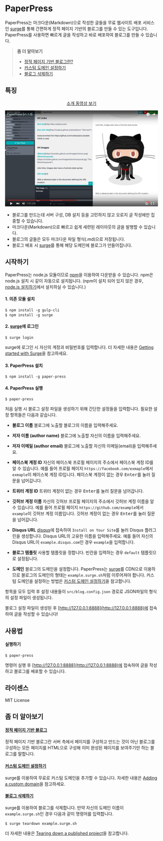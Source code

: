 # PaperPress
PaperPress는 마크다운(Markdown)으로 작성한 글들을 무료 웹사이트 배포 서비스인 [surge](https://surge.sh/)를 통해 간편하게 정적 페이지 기반의 블로그를 만들 수 있는 도구입니다. PaperPress를 사용하면 빠르게 글을 작성하고 바로 배포하여 블로그를 만들 수 있습니다.


> **좀 더 알아보기**
> * <a id="paper-press-sel-1" href="#paper-press-help-1">정적 페이지 기반 블로그란?</a>
> * <a id="paper-press-sel-2" href="#paper-press-help-2">커스텀 도메인 설정하기</a>
> * <a id="paper-press-sel-3" href="#paper-press-help-3">블로그 삭제하기</a>

## 특징

<p align="center"><a href="https://youtu.be/2IUwsdlw0to">소개 동영상 보기</a></p>


[![img](https://github.com/seokju-na/paper-press/blob/master/docs/imgs/Video-thumbnail-v1.1.0.png)](https://youtu.be/2IUwsdlw0to)



* 블로그를 만드는데 서버 구성, DB 설치 등을 고민하지 않고 오로지 글 작성에만 집중할 수 있습니다.
* 마크다운(Markdown)으로 빠르고 쉽게 세련된 레이아웃의 글을 발행할 수 있습니다.
* 블로그의 글들은 모두 마크다운 파일 형식(.md)으로 저장됩니다.
* 블로그 배포 시 [surge](https://surge.sh)를 통해 해당 도메인에 블로그가 만들어집니다.


## 시작하기

PaperPress는 node.js 모듈이므로 [npm](https://www.npmjs.com/)을 이용하여 다운받을 수 있습니다. npm은 node.js 설치 시 같이 자동으로 설치됩니다. (npm이 설치 되어 있지 않은 경우, [node.js 설치하기](https://nodejs.org/ko/)에서 설치하실 수 있습니다.)


#### 1. 의존 모듈 설치

```shell
$ npm install -g gulp-cli
$ npm install -g surge
```

#### 2. [surge](https://surge.sh)에 로그인

```shell
$ surge login
```

surge에 로그인 시 자신의 계정과 비밀번호를 입력합니다. 더 자세한 내용은 [Getting started with Surge](https://surge.sh/help/getting-started-with-surge)을 참고하세요.


#### 3. PaperPress 설치

```shell
$ npm install -g paper-press
```

#### 4. PaperPress 실행

```shell
$ paper-press
```


처음 실행 시 블로그 설정 파일을 생성하기 위해 간단한 설정들을 입력합니다. 필요한 설정 항목들은 다음과 같습니다.


* **블로그 이름**
블로그에 노출할 블로그의 이름을 입력해주세요.

* **저자 이름 (author name)**
블로그에 노출할 자신의 이름을 입력해주세요.

* **저자 이메일 (author email)**
블로그에 노출할 자신의 이메일(email)을 입력해주세요.

* **페이스북 계정 ID**
자신의 페이스북 프로필 페이지의 주소에서 페이스북 계정 ID를 알 수 있습니다. 예를 들어 프로필 페이지 ``https://facebook.com/exmaple``에서 ``exmaple``이 페이스북 계정 ID입니다.
페이스북 계정이 없는 경우 <kbd>Enter</kbd>를 눌러 질문을 넘어갑니다.

* **트위터 계정 ID**
트위터 계정이 없는 경우 <kbd>Enter</kbd>를 눌러 질문을 넘어갑니다.

* **깃허브 계정 이름**
자신의 깃허브 프로필 페이지의 주소에서 깃허브 계정 이름을 알 수 있습니다. 예를 들어 프로필 페이지 ``https://github.com/example``에서 ``example``이 깃허브 계정 이름입니다.
깃허브 계정이 없는 경우 <kbd>Enter</kbd>를 눌러 질문을 넘어갑니다.

* **Disqus URL**
[disqus](https://publishers.disqus.com/)에 접속하여 ``Install on Your Site``를 눌러 Disqus 플러그린을 생성합니다. Disqus URL의 고유한 이름을 입력해주세요. 예를 들어 자신의 Disqus URL이 ``example.disqus.com``인 경우 ``example``을 입력합니다.

* **블로그 템플릿**
사용할 템플릿을 정합니다. 빈칸을 입력하는 경우 ``default`` 템플릿으로 설정됩니다.

* **도메인**
블로그의 도메인을 설정합니다. PaperPress는 [surge](https://surge.sh)를 CDN으로 이용하므로 블로그의 도메인의 형태는 ``example.surge.sh``처럼 이루어져야 합니다. 커스텀 도메인을 설정하는 방법은 <a href="#paper-press-help-2">커스텀 도메인 설정하기</a>을 참고합니다.


항목을 모두 입력 후 설정 내용들이 ``src/blog.config.json`` 경로로 JSON파일의 형식의 설정 파일이 생성됩니다.

블로그 설정 파일이 생성된 후 [http://127.0.0.1:8888](http://127.0.0.1:8888)에 접속하여 글을 작성할 수 있습니다!


## 사용법

#### 실행하기

```shell
$ paper-press
```

명령어 실행 후 [http://127.0.0.1:8888](http://127.0.0.1:8888)에 접속하여 글을 작성하고 블로그를 배포할 수 있습니다.


## 라이센스

MIT License



## 좀 더 알아보기

#### <a id="paper-press-help-1" href="#paper-press-sel-1">정적 페이지 기반 블로그</a>

정적 페이지 기반 블로그란 서버 측에서 페이지를 구성하고 만드는 것이 아닌 블로그를 구성하는 모든 페이지를 HTML으로 구성해 이미 완성된 페이지를 보여주기만 하는 블로그를 말합니다.

#### <a id="paper-press-help-2" href="#paper-press-sel-2">커스텀 도메인 설정하기</a>

surge를 이용하여 무료로 커스텀 도메인을 추가할 수 있습니다. 자세한 내용은 [Adding a custom domain](https://surge.sh/help/adding-a-custom-domain)을 참고하세요.

#### <a id="paper-press-help-3" href="#paper-press-sel-3">블로그 삭제하기</a>

surge를 이용하여 블로그를 삭제합니다. 만약 자신의 도메인 이름이 ``example.surge.sh``인 경우 다음과 같이 명령어를 입력합니다.
```shell
$ surge teardown example.surge.sh
```
더 자세한 내용은 [Tearing down a published project](https://surge.sh/help/tearing-down-a-project)을 참고합니다.



